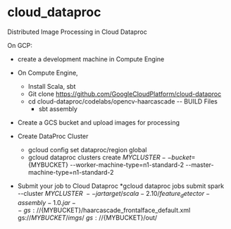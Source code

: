 # cloud_dataproc
Distributed Image Processing in Cloud Dataproc 


On GCP:
* create a development machine in Compute Engine
* On Compute Engine, 
    * Install Scala, sbt
    * Git clone https://github.com/GoogleCloudPlatform/cloud-dataproc
    * cd cloud-dataproc/codelabs/opencv-haarcascade -- BUILD Files
      * sbt assembly
* Create a GCS bucket and upload images for processing

* Create DataProc Cluster
  * gcloud config set dataproc/region global
  * gcloud dataproc clusters create ${MYCLUSTER} --bucket=${MYBUCKET} --worker-machine-type=n1-standard-2 --master-machine-type=n1-standard-2   

* Submit your job to Cloud Dataproc
  *gcloud dataproc jobs submit spark \
--cluster ${MYCLUSTER} \
--jar target/scala-2.10/feature_detector-assembly-1.0.jar -- \
gs://${MYBUCKET}/haarcascade_frontalface_default.xml \
gs://${MYBUCKET}/imgs/ \
gs://${MYBUCKET}/out/
